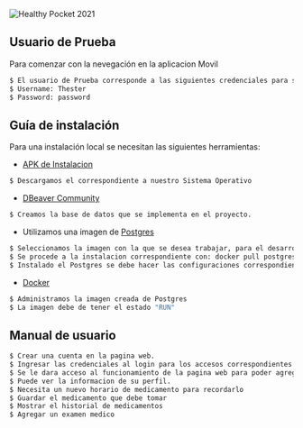 ![Healthy Pocket 2021](https://user-images.githubusercontent.com/54713857/178040318-4bec53ba-d35d-4d10-b0c1-c7906ba4dab8.png)



## Usuario de Prueba

Para comenzar con la nevegación en la aplicacion Movil


```sh
$ El usuario de Prueba corresponde a las siguientes credenciales para su acceso.
$ Username: Thester
$ Password: password
```

## Guía de instalación

Para una instalación local se necesitan las siguientes herramientas:

- [APK de Instalacion](https://drive.google.com/drive/folders/1AqX6BmSRh0Fy_Me2-_7f0L-fKE3SQbdV)

```sh
$ Descargamos el correspondiente a nuestro Sistema Operativo
```

- [DBeaver Community](https://dbeaver.io/)

```sh
$ Creamos la base de datos que se implementa en el proyecto.
```

- Utilizamos una imagen de [Postgres](https://hub.docker.com/)

```sh
$ Seleccionamos la imagen con la que se desea trabajar, para el desarrollo de este proyecto se utilizo la de Postgres
$ Se procede a la instalacion correspondiente con: docker pull postgres
$ Instalado el Postgres se debe hacer las configuraciones correspondientes con el comando: docker run --name some-postgres -e POSTGRES_PASSWORD=mysecretpassword -d postgres
```

- [Docker](https://www.docker.com/products/docker-desktop/)

```sh
$ Administramos la imagen creada de Postgres
$ La imagen debe de tener el estado "RUN"
```

## Manual de usuario

```sh
$ Crear una cuenta en la pagina web.
$ Ingresar las credenciales al login para los accesos correspondientes.
$ Se le dara acceso al funcionamiento de la pagina web para poder agregar y editar información.
$ Puede ver la informacion de su perfil.
$ Necesita un nuevo horario de medicamento para recordarlo
$ Guardar el medicamento que debe tomar
$ Mostrar el historial de medicamentos
$ Agregar un examen medico
```


